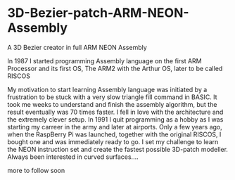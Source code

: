 

# 3D-Bezier-patch-ARM-NEON-Assembly
A 3D Bezier creator in full ARM NEON Assembly


In 1987 I started programming Assembly language on the first ARM Processor and its first OS,
The ARM2 with the Arthur OS, later to be called RISCOS

My motivation to start learning Assembly language was initiated by a frustration to be stuck with a very slow triangle fill command in BASIC. It took me weeks to understand and finish the assembly algorithm, but the result eventually was 70 times faster. I fell in love with the architecture and the extremely clever setup.
In 1991 I quit programming as a hobby as I was starting my carreer in the army and later at airports. Only a few years ago, when the RaspBerry Pi was launched, together with the original RISCOS, I bought one and was immediately ready to go.
I set my challenge to learn the NEON instruction set and create the fastest possible 3D-patch modeller. Always been interested in curved surfaces....


more to follow soon
